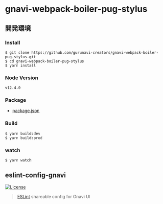 # gnavi-webpack-boiler-pug-stylus

## 開発環境

### Install

```
$ git clone https://github.com/gurunavi-creators/gnavi-webpack-boiler-pug-stylus.git
$ cd gnavi-webpack-boiler-pug-stylus
$ yarn install
```

### Node Version

```
v12.4.0
```

### Package

- [package.json](https://github.com/gurunavi-creators/gnavi-webpack-boiler-pug-stylus/package.json)


### Build

```
$ yarn build:dev
$ yarn build:prod
```

### watch

```
$ yarn watch
```

## eslint-config-gnavi

[![License](http://img.shields.io/npm/l/eslint-config-gnavi.svg?style=flat-square)](https://github.com/gurunavi-creators/eslint-config-gnavi)

> [ESLint](http://eslint.org/) shareable config for Gnavi UI

